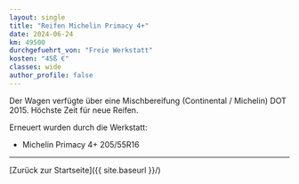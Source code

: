 ```yaml
---
layout: single
title: "Reifen Michelin Primacy 4+"
date: 2024-06-24
km: 49500
durchgefuehrt_von: "Freie Werkstatt"
kosten: "45ß €"
classes: wide
author_profile: false
---
```


Der Wagen verfügte über eine Mischbereifung (Continental / Michelin) DOT 2015. Höchste Zeit für neue Reifen.

Erneuert wurden durch die Werkstatt:

- Michelin Primacy 4+ 205/55R16

---

[Zurück zur Startseite]({{ site.baseurl }}/)
